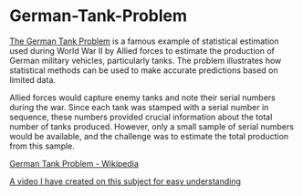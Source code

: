 # German-Tank-Problem

[The German Tank Problem](https://www.albert.io/blog/german-tank-problem-explained-ap-statistics-review/) is a famous example of statistical estimation used during World War II by Allied forces to estimate the production of German military vehicles, particularly tanks. The problem illustrates how statistical methods can be used to make accurate predictions based on limited data.

Allied forces would capture enemy tanks and note their serial numbers during the war. Since each tank was stamped with a serial number in sequence, these numbers provided crucial information about the total number of tanks produced. However, only a small sample of serial numbers would be available, and the challenge was to estimate the total production from this sample.

[German Tank Problem - Wikipedia](https://en.wikipedia.org/wiki/German_tank_problem)

[A video I have created on this subject for easy understanding](https://www.youtube.com/watch?v=rLC73kZbTFg)

